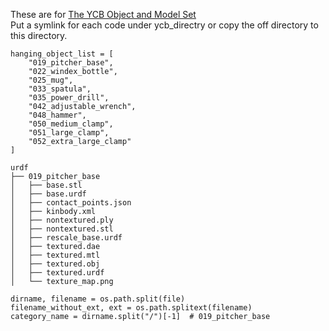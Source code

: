 These are for [The YCB Object and Model Set](http://ycb-benchmarks.s3-website-us-east-1.amazonaws.com/)  
Put a symlink for each code under ycb_directry or copy the off directory to this directory.  

```
hanging_object_list = [
    "019_pitcher_base",
    "022_windex_bottle",
    "025_mug",
    "033_spatula",
    "035_power_drill",
    "042_adjustable_wrench",
    "048_hammer",
    "050_medium_clamp",
    "051_large_clamp",
    "052_extra_large_clamp"
]

urdf
├── 019_pitcher_base
│   ├── base.stl
│   ├── base.urdf
│   ├── contact_points.json
│   ├── kinbody.xml
│   ├── nontextured.ply
│   ├── nontextured.stl
│   ├── rescale_base.urdf
│   ├── textured.dae
│   ├── textured.mtl
│   ├── textured.obj
│   ├── textured.urdf
│   └── texture_map.png

dirname, filename = os.path.split(file)
filename_without_ext, ext = os.path.splitext(filename)
category_name = dirname.split("/")[-1]  # 019_pitcher_base
```

